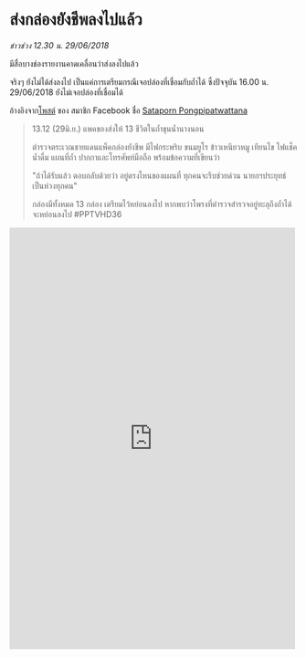 ---
---

# ส่งกล่องยังชีพลงไปแล้ว

_ข่าวช่วง 12.30 น. 29/06/2018_

มีสื่อบางช่องรายงานคาดเคลื่อนว่าส่งลงไปแล้ว

จริงๆ ยังไม่ได้ส่งลงไป เป็นแค่การเตรียมกรณีเจอปล่องที่เชื่อมกับถ้ำได้ ซึ่งปัจจุบัน 16.00 น. 29/06/2018 ยังไม่เจอปล่องที่เชื่อมได้

อ้างอิงจาก[โพสต์](https://web.facebook.com/permalink.php?story_fbid=10211408824967671&id=1573543996) ของ สมาชิก Facebook ชื่อ [Sataporn Pongpipatwattana](https://web.facebook.com/profile.php?id=1573543996)

> 13.12 (29มิ.ย.) แพคของส่งให้ 13 ชีวิตในถ้ำขุนน้ำนางนอน
>
> ตำรวจตระเวณชายแดนแพ็คกล่องยังชีพ มีไฟกระพริบ ขนมยูโร ข้าวเหนียวหมู เทียนไข ไฟแช็ค น้ำดื่ม แผนที่ถ้ำ ปากกาและโทรศัพท์มือถือ พร้อมข้อความที่เขียนว่า
>
> "ถ้าได้รับแล้ว ตอบกลับด้วยว่า อยู่ตรงไหนของแผนที่ ทุกคนจะรีบช่วยด่วน นายกฯประยุทธ์ เป็นห่วงทุกคน"
>
> กล่องมีทั้งหมด 13 กล่อง เตรียมไว้หย่อนลงไป หากพบว่าโพรงที่ตำรวจสำรวจอยู่ทะลุถึงถ้ำได้ จะหย่อนลงไป #PPTVHD36

<iframe src="https://web.facebook.com/plugins/post.php?href=https%3A%2F%2Fweb.facebook.com%2Fpermalink.php%3Fstory_fbid%3D10211408824967671%26id%3D1573543996&width=500" width="500" height="739" style="border:none;overflow:hidden" scrolling="no" frameborder="0" allowTransparency="true" allow="encrypted-media"></iframe>